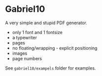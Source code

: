 # Gabriel10

A very simple and stupid PDF generator.

  * only 1 font and 1 fontsize
  * a typewriter
  * pages
  * no floating/wrapping - explicit positioning
  * images
  * page numbers

See `gabriel10/exampels` folder for examples.
